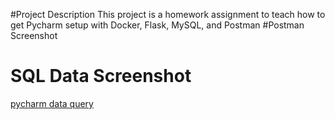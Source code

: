 #Project Description
This project is a homework assignment to teach how to get Pycharm setup with Docker, Flask, MySQL, and Postman
#Postman Screenshot

# SQL Data Screenshot
[pycharm data query](screenshots/query.png)
